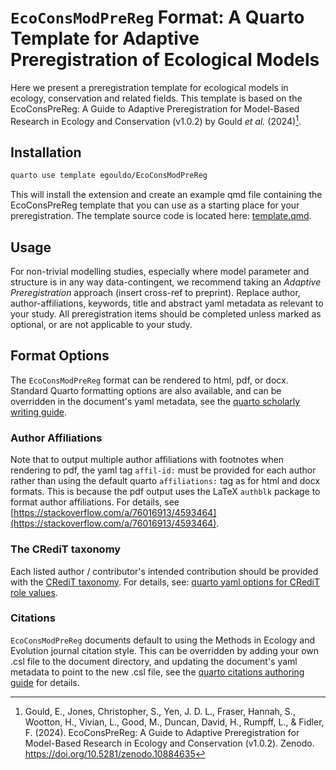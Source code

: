 # `EcoConsModPreReg` Format: A Quarto Template for Adaptive Preregistration of Ecological Models

Here we present a preregistration template for ecological models in ecology, conservation and related fields. This template is based on the EcoConsPreReg: A Guide to Adaptive Preregistration for Model-Based Research in Ecology and Conservation (v1.0.2) by Gould *et al.* (2024)[^1].

## Installation

```bash
quarto use template egouldo/EcoConsModPreReg
```

This will install the extension and create an example qmd file containing the EcoConsPreReg template that you can use as a starting place for your preregistration. The template source code is located here: [template.qmd](template.qmd).

## Usage

For non-trivial modelling studies, especially where model parameter and structure is in any way data-contingent, we recommend taking an *Adaptive Preregistration* approach (insert cross-ref to preprint). Replace author, author-affiliations, keywords, title and abstract yaml metadata as relevant to your study. All preregistration items should be completed unless marked as optional, or are not applicable to your study.

## Format Options

The `EcoConsModPreReg` format can be rendered to html, pdf, or docx. Standard Quarto formatting options are also available, and can be overridden in the document's yaml metadata, see the [quarto scholarly writing guide](https://quarto.org/docs/authoring/front-matter.html).

### Author Affiliations

Note that to output multiple author affiliations with footnotes when rendering to pdf, the yaml tag `affil-id:` must be provided for each author rather than using the default quarto `affiliations:` tag as for html and docx formats. This is because the pdf output uses the LaTeX `authblk` package to format author affiliations. For details, see [https://stackoverflow.com/a/76016913/4593464](https://stackoverflow.com/a/76016913/4593464).

### The CRediT taxonomy

Each listed author / contributor's intended contribution should be provided with the [CRediT taxonomy](https://credit.niso.org/). For details, see: [quarto yaml options for CRediT role values](https://quarto.org/docs/journals/authors.html#roles).

### Citations

`EcoConsModPreReg` documents default to using the Methods in Ecology and Evolution journal citation style. This can be overridden by adding your own .csl file to the document directory, and updating the document's yaml metadata to point to the new .csl file, see the [quarto citations authoring guide](https://quarto.org/docs/authoring/citations.html) for details.

[^1]: Gould, E., Jones, Christopher, S., Yen, J. D. L., Fraser, Hannah, S., Wootton, H., Vivian, L., Good, M., Duncan, David, H., Rumpff, L., & Fidler, F. (2024). EcoConsPreReg: A Guide to Adaptive Preregistration for Model-Based Research in Ecology and Conservation (v1.0.2). Zenodo. https://doi.org/10.5281/zenodo.10884635
